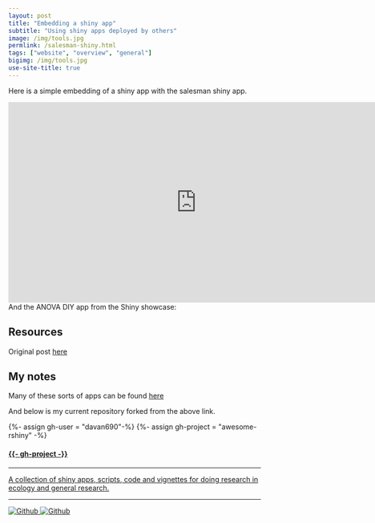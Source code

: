 ```yaml
---
layout: post
title: "Embedding a shiny app"
subtitle: "Using shiny apps deployed by others"
image: /img/tools.jpg
permlink: /salesman-shiny.html
tags: ["website", "overview", "general"]
bigimg: /img/tools.jpg
use-site-title: true
---
```


Here is a simple embedding of a shiny app with the salesman shiny app.

<iframe width="750" height="400" scrolling="yes" frameborder="no"  src="https://gallery.shinyapps.io/shiny-salesman/"> </iframe>
And the ANOVA DIY app from the Shiny showcase:

## Resources

Original post [here](https://www.brettory.com/2018/02/embedding-a-shiny-app-in-blogdown/)

## My notes

Many of these sorts of apps can be found [here](https://grabear.github.io/awesome-rshiny/)

And below is my current repository forked from the above link.

<div class="spacer"></div>
<div class="row text-center">
    <div class="project-card">
      {%- assign gh-user = "davan690"-%}
      {%- assign gh-project = "awesome-rshiny" -%}
      <a target="_blank" href="https://github.com/{{- gh-user -}}/{{- gh-project -}}" class="project-link" title="Go to Github Poject Page">
        <span class="fa-stack fa-4x">
          <i class="fa fa-circle fa-stack-2x stack-color"></i>
          <i class="fa fa-terminal fa-stack-1x fa-inverse"></i>
        </span>
        <h4>{{- gh-project -}}</h4>
        <hr class="seperator">
        <p class="text-muted">A collection of shiny apps, scripts, code and vignettes for doing research in ecology and general research. </p>
        <hr class="seperator">
        <img src="https://img.shields.io/github/forks/{{- gh-user -}}/{{- gh-project -}}.svg?style=social&label=Fork" alt="Github" title="Github Forks">
        <img src="https://img.shields.io/github/stars/{{- gh-user -}}/{{- gh-project -}}.svg?style=social&label=Stars" alt="Github" title="Github Stars">
      </a>
  </div>